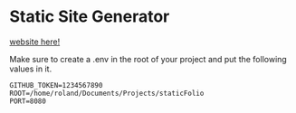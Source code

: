 # Static Site Generator

[website here!](https://rolandw.dev/)

Make sure to create a .env in the root of your project and put the following values in it.

```none
GITHUB_TOKEN=1234567890
ROOT=/home/roland/Documents/Projects/staticFolio
PORT=8080
```
